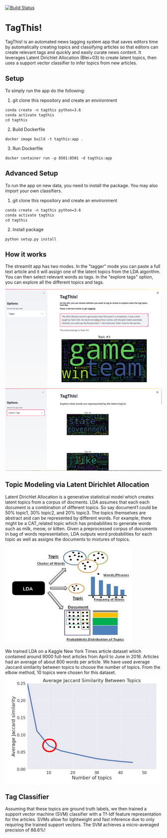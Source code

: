 [![Build Status](https://travis-ci.com/yeouchiou/TagThis.svg?branch=main)](https://travis-ci.com/yeouchiou/TagThis)
# TagThis!

TagThis! is an automated news tagging system app that saves editors time by automatically creating topics and classifying articles so that editors can create relevant tags and quickly and easily curate news content. It leverages Latent Dirichlet Allocation (Blei+03) to create latent topics, then uses a support vector classifier to infer topics from new articles. 

## Setup

To simply run the app do the following:

1. git clone this repository and create an environment 
```
conda create -n tagthis python=3.6
conda activate tagthis
cd tagthis
```

2. Build Dockerfile
```
docker image build -t tagthis:app .
```

3. Run Dockerfile
```
docker container run -p 8501:8501 -d tagthis:app
```
## Advanced Setup

To run the app on new data, you need to install the package. You may also import your own classifiers.
1. git clone this repository and create an environment 
```
conda create -n tagthis python=3.6
conda activate tagthis
cd tagthis
```

2. Install package
```
python setup.py install
```

## How it works

The streamlit app has two modes. In the "tagger" mode you can paste a full text article and it will assign one of the latent topics from the LDA algorithm. You can then select relevant words as tags. In the "explore tags" option, you can explore all the different topics and tags. 

![image](images/tagger.png)
![image](images/exploretags.png)

## Topic Modeling via Latent Dirichlet Allocation

Latent Dirichlet Allocation is a generative statistical model which creates latent topics from a corpus of docments. LDA assumes that each each document is a combination of different topics. So say document1 could be 50% topic1, 30% topic2, and 20% topic3. The topics themselves are abstract and can be represented by different words. For example, there might be a CAT_related topic which has probabilities to generate words such as milk, meow, or kitten. Given a preprocessed corpus of documents in bag of words representation, LDA outputs word probabilities for each topic as well as assigns the documents to mixtures of topics. 

![image](images/lda.png)

We trained LDA on a Kaggle New York Times article dataset which contained around 9000 full-text articles from April to June in 2016. Articles had an average of about 800 words per article. We have used average Jaccard similarity between topics to choose the number of topics. From the elbow method, 10 topics were chosen for this dataset.
![image](images/jaccard.png)

## Tag Classifier

Assuming that these topics are ground truth labels, we then trained a support vector machine (SVM) classifier with a Tf-Idf feature representation for the articles. SVMs allow for lightweight and fast inference due to only requiring the trained support vectors. The SVM achieves a micro-averaged precision of 88.6%!
